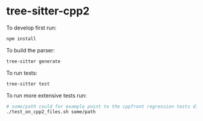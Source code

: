 # tree-sitter-cpp2

To develop first run:
```bash
npm install
```

To build the parser:
```bash
tree-sitter generate
```

To run tests:
```bash
tree-sitter test
```

To run more extensive tests run:
```bash
# some/path could for example point to the cppfront regression tests directory
./test_on_cpp2_files.sh some/path
```
